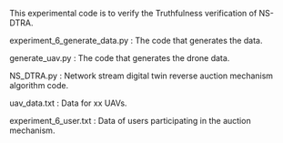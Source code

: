 This experimental code is to verify the Truthfulness verification of NS-DTRA.

experiment_6_generate_data.py : The code that generates the data.

generate_uav.py : The code that generates the drone data.

NS_DTRA.py : Network stream digital twin reverse auction mechanism algorithm code.

uav_data.txt : Data for xx UAVs.

experiment_6_user.txt : Data of users participating in the auction mechanism.

